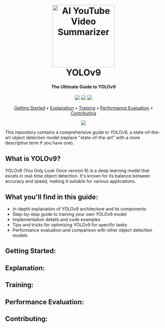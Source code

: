 <h1 align="center">
  <br>
  <a href="https://github.com/siddharthsky/the-ultimate-guide-to-yolov9"><img src="https://i.imgur.com/5GmbxJI.png" alt="AI YouTube Video Summarizer" width="200"></a>
  <br>
  YOLOv9
  <br>
</h1>

<h4 align="center">The Ultimate Guide to YOLOv9</h4>

<p align="center">
  <a href="https://github.com/siddharthsky/the-ultimate-guide-to-yolov9/issues"><img src="https://img.shields.io/github/issues/siddharthsky/the-ultimate-guide-to-yolov9"></a> 
  <a href="https://github.com/siddharthsky/the-ultimate-guide-to-yolov9/stargazers"><img src="https://img.shields.io/github/stars/siddharthsky/the-ultimate-guide-to-yolov9"></a>
  <a href="https://github.com/siddharthsky/google-gemini-yt-video-summarizer-AI-p/blob/main/LICENSE"><img src="https://img.shields.io/badge/License-MIT-blue.svg">
  </a>
</p>

<p align="center">
  <a href="#getting-started">Getting Started</a> •
  <a href="#features">Explanation</a> •
  <a href="#features">Training</a> •
  <a href="#features">Performance Evaluation</a> •
  <a href="#getting-started">Contributing</a> 
 
</p>

<p align="center">
  <a href="https://github.com/siddharthsky/google-gemini-yt-video-summarizer-AI-p"><img src=".gif" ></a>
</p>

<p>This repository contains a comprehensive guide to YOLOv9, a state-of-the-art object detection model (replace "state-of-the-art" with a more descriptive term if you have one).</p>

<h2>What is YOLOv9?</h2>

  <p>YOLOv9 (You Only Look Once version 9) is a deep learning model that excels in real-time object detection. It's known for its balance between accuracy and speed, making it suitable for various applications.</p>

  <h2>What you'll find in this guide:</h2>

  <ul>
    <li>In-depth explanation of YOLOv9 architecture and its components</li>
    <li>Step-by-step guide to training your own YOLOv9 model</li>
    <li>Implementation details and code examples</li>
    <li>Tips and tricks for optimizing YOLOv9 for specific tasks</li>
    <li>Performance evaluation and comparison with other object detection models</li>
  </ul>

<h2>Getting Started:</h2>
<h2>Explanation:</h2>
<h2>Training:</h2>
<h2>Performance Evaluation:</h2>
<h2>Contributing:</h2>
